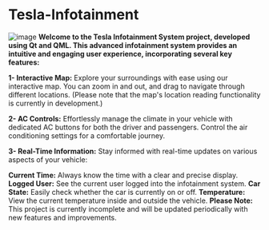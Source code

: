 # Tesla-Infotainment
![image](https://github.com/user-attachments/assets/bcdf7527-b635-44c0-bafb-410a12594a41)
**Welcome to the Tesla Infotainment System project, developed using Qt and QML. This advanced infotainment system provides an intuitive and engaging user experience, incorporating several key features:**

**1- Interactive Map:** Explore your surroundings with ease using our interactive map. You can zoom in and out, and drag to navigate through different locations. (Please note that the map's location reading functionality is currently in development.)

**2- AC Controls:** Effortlessly manage the climate in your vehicle with dedicated AC buttons for both the driver and passengers. Control the air conditioning settings for a comfortable journey.

**3- Real-Time Information:** Stay informed with real-time updates on various aspects of your vehicle:

**Current Time:** Always know the time with a clear and precise display.
**Logged User:** See the current user logged into the infotainment system.
**Car State:** Easily check whether the car is currently on or off.
**Temperature:** View the current temperature inside and outside the vehicle.
**Please Note:** This project is currently incomplete and will be updated periodically with new features and improvements.



